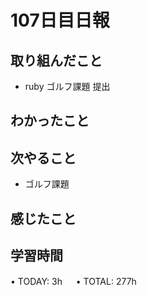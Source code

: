 # 107日目日報

## 取り組んだこと
- ruby ゴルフ課題 提出
  
## わかったこと

## 次やること
- ゴルフ課題
  
## 感じたこと
  
## 学習時間
• TODAY: 3h
　
• TOTAL: 277h

